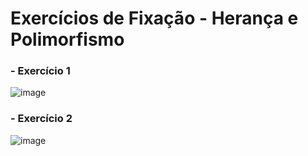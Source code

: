 # Exercícios de Fixação - Herança e Polimorfismo


### - Exercício 1
![image](./14-exercicio-fixacao-1.png)

### - Exercício 2
![image](./14-exercicio-fixacao-2.png)